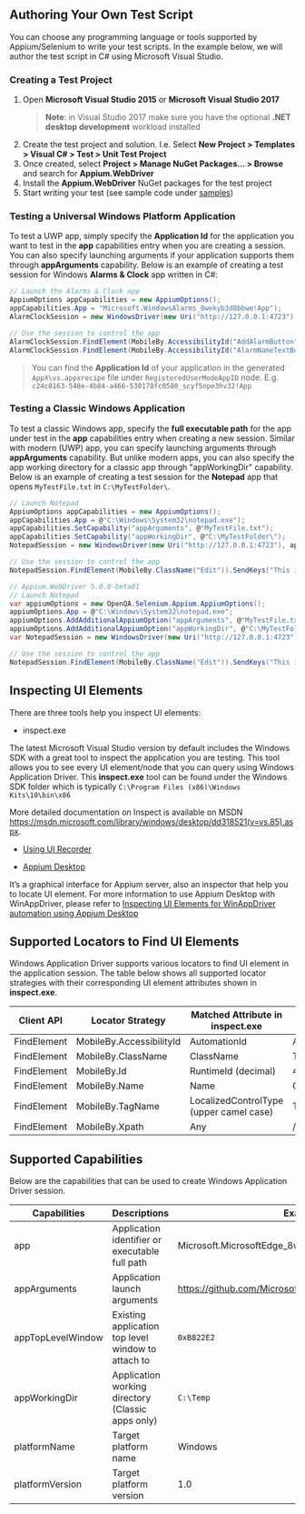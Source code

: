 ## Authoring Your Own Test Script

You can choose any programming language or tools supported by Appium/Selenium to write your test scripts. In the example below, we will author the test script in C# using Microsoft Visual Studio.

### Creating a Test Project

1. Open **Microsoft Visual Studio 2015** or **Microsoft Visual Studio 2017**
   > **Note**: in Visual Studio 2017 make sure you have the optional **.NET desktop development** workload installed
2. Create the test project and solution. I.e. Select **New Project > Templates > Visual C# > Test > Unit Test Project**
3. Once created, select **Project > Manage NuGet Packages... > Browse** and search for **Appium.WebDriver**
4. Install the **Appium.WebDriver** NuGet packages for the test project
5. Start writing your test (see sample code under [samples](/Samples/))

### Testing a Universal Windows Platform Application

To test a UWP app, simply specify the **Application Id** for the application you want to test in the **app** capabilities entry when you are creating a session. You can also specify launching arguments if your application supports them through **appArguments** capability. Below is an example of creating a test session for Windows **Alarms & Clock** app written in C#:

```c#
// Launch the Alarms & Clock app
AppiumOptions appCapabilities = new AppiumOptions();
appCapabilities.App = "Microsoft.WindowsAlarms_8wekyb3d8bbwe!App");
AlarmClockSession = new WindowsDriver(new Uri("http://127.0.0.1:4723"), appCapabilities);

// Use the session to control the app
AlarmClockSession.FindElement(MobileBy.AccessibilityId("AddAlarmButton")).Click();
AlarmClockSession.FindElement(MobileBy.AccessibilityId("AlarmNameTextBox")).Clear();
```

> You can find the **Application Id** of your application in the generated `AppX\vs.appxrecipe` file under `RegisteredUserModeAppID` node. E.g. `c24c8163-548e-4b84-a466-530178fc0580_scyf5npe3hv32!App`

### Testing a Classic Windows Application

To test a classic Windows app, specify the **full executable path** for the app under test in the **app** capabilities entry when creating a new session. Similar with modern (UWP) app, you can specify launching arguments through **appArguments** capability. But unlike modern apps, you can also specify the app working directory for a classic app through "appWorkingDir" capability. Below is an example of creating a test session for the **Notepad** app that opens `MyTestFile.txt` in `C:\MyTestFolder\`.

```c#
// Launch Notepad
AppiumOptions appCapabilities = new AppiumOptions();
appCapabilities.App = @"C:\Windows\System32\notepad.exe");
appCapabilities.SetCapability("appArguments", @"MyTestFile.txt");
appCapabilities.SetCapability("appWorkingDir", @"C:\MyTestFolder\");
NotepadSession = new WindowsDriver(new Uri("http://127.0.0.1:4723"), appCapabilities);

// Use the session to control the app
NotepadSession.FindElement(MobileBy.ClassName("Edit")).SendKeys("This is some text");

// Appium.WebDriver 5.0.0-beta01 
// Launch Notepad
var appiumOptions = new OpenQA.Selenium.Appium.AppiumOptions();
appiumOptions.App = @"C:\Windows\System32\notepad.exe";
appiumOptions.AddAdditionalAppiumOption("appArguments", @"MyTestFile.txt");
appiumOptions.AddAdditionalAppiumOption("appWorkingDir", @"C:\MyTestFolder\");
var NotepadSession = new WindowsDriver(new Uri("http://127.0.0.1:4723"), appiumOptions);

// Use the session to control the app
NotepadSession.FindElement(MobileBy.ClassName("Edit")).SendKeys("This is some text");
```
## Inspecting UI Elements

There are three tools help you inspect UI elements:
- inspect.exe

The latest Microsoft Visual Studio version by default includes the Windows SDK with a great tool to inspect the application you are testing. This tool allows you to see every UI element/node that you can query using Windows Application Driver. This **inspect.exe** tool can be found under the Windows SDK folder which is typically `C:\Program Files (x86)\Windows Kits\10\bin\x86`

More detailed documentation on Inspect is available on MSDN <https://msdn.microsoft.com/library/windows/desktop/dd318521(v=vs.85).aspx>.

- [Using UI Recorder](UsingUIRecorder.md)

- [Appium Desktop](https://github.com/appium/appium-desktop) 

It’s a graphical interface for Appium server, also an inspector that help you to locate UI element. For more information to use Appium Desktop with WinAppDriver, please refer to 
[Inspecting UI Elements for WinAppDriver automation using Appium Desktop](https://medium.com/@licanhua/inspecting-ui-elements-for-winappdriver-automation-using-appium-desktop-8f178b2d0d6c)

## Supported Locators to Find UI Elements

Windows Application Driver supports various locators to find UI element in the application session. The table below shows all supported locator strategies with their corresponding UI element attributes shown in **inspect.exe**.

| Client API                   	| Locator Strategy 	            | Matched Attribute in inspect.exe       	| Example      	|
|------------------------------	|------------------	            |----------------------------------------	|--------------	|
| FindElement    	               | MobileBy.AccessibilityId    	| AutomationId                           	| AppNameTitle 	|
| FindElement           	      |  MobileBy.ClassName       	   | ClassName                              	| TextBlock    	|
| FindElement                   	| MobileBy.Id                	   | RuntimeId (decimal)                    	| 42.333896.3.1	|
| FindElement                 	| MobileBy.Name            	   | Name                                   	| Calculator   	|
| FindElement             	      | MobileBy.TagName          	   | LocalizedControlType (upper camel case)	| Text         	|
| FindElement                    | MobileBy.Xpath             	   | Any                                    	| //Button[0]  	|

## Supported Capabilities

Below are the capabilities that can be used to create Windows Application Driver session.

| Capabilities       	| Descriptions                                          	| Example                                               	|
|--------------------	|-------------------------------------------------------	|-------------------------------------------------------	|
| app                	| Application identifier or executable full path        	| Microsoft.MicrosoftEdge_8wekyb3d8bbwe!MicrosoftEdge   	|
| appArguments       	| Application launch arguments                          	| https://github.com/Microsoft/WinAppDriver             	|
| appTopLevelWindow  	| Existing application top level window to attach to    	| `0xB822E2`                                            	|
| appWorkingDir      	| Application working directory (Classic apps only)     	| `C:\Temp`                                             	|
| platformName       	| Target platform name                                  	| Windows                                               	|
| platformVersion    	| Target platform version                               	| 1.0                    
